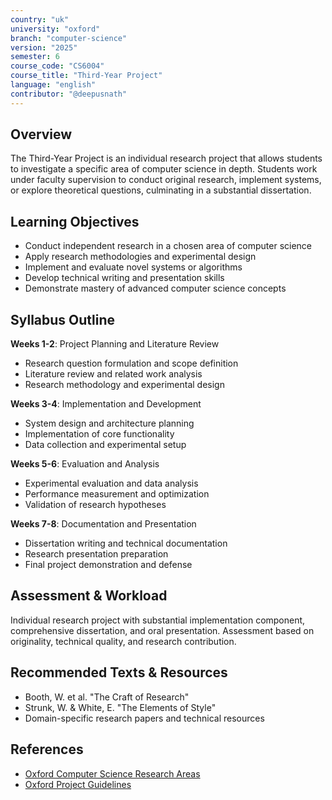 ```yaml
---
country: "uk"
university: "oxford"
branch: "computer-science"
version: "2025"
semester: 6
course_code: "CS6004"
course_title: "Third-Year Project"
language: "english"
contributor: "@deepusnath"
---
```


## Overview

The Third-Year Project is an individual research project that allows students to investigate a specific area of computer science in depth. Students work under faculty supervision to conduct original research, implement systems, or explore theoretical questions, culminating in a substantial dissertation.

## Learning Objectives

- Conduct independent research in a chosen area of computer science
- Apply research methodologies and experimental design
- Implement and evaluate novel systems or algorithms
- Develop technical writing and presentation skills
- Demonstrate mastery of advanced computer science concepts

## Syllabus Outline

**Weeks 1-2**: Project Planning and Literature Review
- Research question formulation and scope definition
- Literature review and related work analysis
- Research methodology and experimental design

**Weeks 3-4**: Implementation and Development
- System design and architecture planning
- Implementation of core functionality
- Data collection and experimental setup

**Weeks 5-6**: Evaluation and Analysis
- Experimental evaluation and data analysis
- Performance measurement and optimization
- Validation of research hypotheses

**Weeks 7-8**: Documentation and Presentation
- Dissertation writing and technical documentation
- Research presentation preparation
- Final project demonstration and defense

## Assessment & Workload

Individual research project with substantial implementation component, comprehensive dissertation, and oral presentation. Assessment based on originality, technical quality, and research contribution.

## Recommended Texts & Resources

- Booth, W. et al. "The Craft of Research"
- Strunk, W. & White, E. "The Elements of Style"
- Domain-specific research papers and technical resources

## References

- [Oxford Computer Science Research Areas](https://www.cs.ox.ac.uk/research/)
- [Oxford Project Guidelines](https://www.cs.ox.ac.uk/students/course-handbook/)
